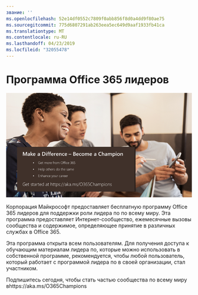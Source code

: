 ```yaml
---
звание: ''
ms.openlocfilehash: 52e14df0552c7809f0abb856f8d0a4dd9f80ae75
ms.sourcegitcommit: 775d6807291ab263eea5ec649d9aaf1933fb41ca
ms.translationtype: MT
ms.contentlocale: ru-RU
ms.lasthandoff: 04/23/2019
ms.locfileid: "32055478"
---
```

# <a name="office-365-champions-program"></a>Программа Office 365 лидеров 

![Разница становится лидера по](media/makeadifference.png)

Корпорация Майкрософт предоставляет бесплатную программу Office 365 лидеров для поддержки роли лидера по по всему миру.  Эта программа предоставляет Интернет-сообщество, ежемесячные вызовы сообщества и содержимое, определяющее принятие в различных службах в Office 365.

Эта программа открыта всем пользователям.  Для получения доступа к обучающим материалам лидера по, которые можно использовать в собственной программе, рекомендуется, чтобы любой пользователь, который работает с программой лидера по в своей организации, стал участником. 

Подпишитесь сегодня, чтобы стать частью сообщества по всему миру вhttps://aka.ms/O365Champions  
